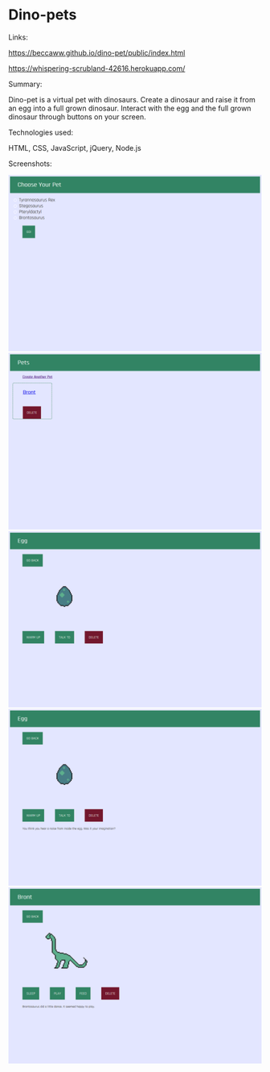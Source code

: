 # Dino-pets

Links: 

https://beccaww.github.io/dino-pet/public/index.html

https://whispering-scrubland-42616.herokuapp.com/

Summary: 

Dino-pet is a virtual pet with dinosaurs. Create a dinosaur and raise it from an egg into a full grown dinosaur. Interact with
the egg and the full grown dinosaur through buttons on your screen. 

Technologies used: 

HTML, CSS, JavaScript, jQuery, Node.js

Screenshots:

![Create a pet page](Screenshot_Dino_Pets.png)
![Pets page](Screenshot_Dino_Pets(1).png)
![Egg page 1](Screenshot_Dino_Pets(2).png)
![Egg page 2](Screenshot_Dino_Pets(3).png)
![Pet page](Screenshot_Dino_Pets(4).png)
